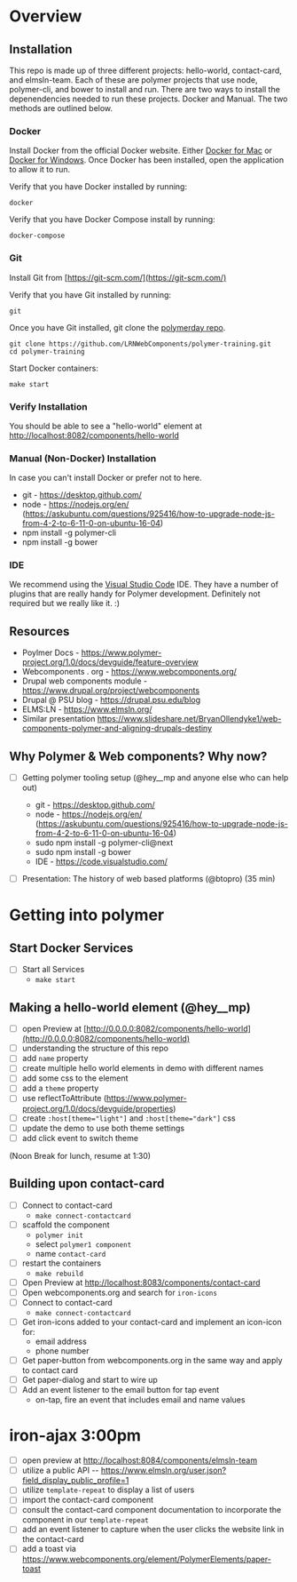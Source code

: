 # Overview

## Installation

This repo is made up of three different projects: hello-world, contact-card, and elmsln-team. Each of these are polymer projects that use node, polymer-cli, and bower to install and run. There are two ways to install the depenendencies needed to run these projects. Docker and Manual. The two methods are outlined below.

### Docker

Install Docker from the official Docker website. Either [Docker for Mac](https://www.docker.com/docker-mac) or [Docker for Windows](https://www.docker.com/docker-windows).  Once Docker has been installed, open the application to allow it to run.

Verify that you have Docker installed by running:
```
docker
```

Verify that you have Docker Compose install by running:
```
docker-compose
```

### Git

Install Git from [https://git-scm.com/](https://git-scm.com/)

Verify that you have Git installed by running:
```
git
```

Once you have Git installed, git clone the [polymerday repo](https://github.com/LRNWebComponents/polymer-training).
```
git clone https://github.com/LRNWebComponents/polymer-training.git
cd polymer-training
```

Start Docker containers:
```
make start
```

### Verify Installation

You should be able to see a "hello-world" element at [http://localhost:8082/components/hello-world](http://localhost:8082/components/hello-world)

### Manual (Non-Docker) Installation

In case you can't install Docker or prefer not to here.

- git - https://desktop.github.com/
- node - https://nodejs.org/en/ (https://askubuntu.com/questions/925416/how-to-upgrade-node-js-from-4-2-to-6-11-0-on-ubuntu-16-04)
- npm install -g polymer-cli
- npm install -g bower


### IDE

We recommend using the [Visual Studio Code](https://code.visualstudio.com/) IDE.  They have a number of plugins that are really handy for Polymer development.  Definitely not required but we really like it. :)


## Resources
- Poylmer Docs - https://www.polymer-project.org/1.0/docs/devguide/feature-overview
- Webcomponents . org - https://www.webcomponents.org/
- Drupal web components module - https://www.drupal.org/project/webcomponents
- Drupal @ PSU blog - https://drupal.psu.edu/blog
- ELMS:LN - https://www.elmsln.org/
- Similar presentation https://www.slideshare.net/BryanOllendyke1/web-components-polymer-and-aligning-drupals-destiny

## Why Polymer & Web components? Why now?
- [ ] Getting polymer tooling setup (@hey__mp and anyone else who can help out)
  - git - https://desktop.github.com/
  - node - https://nodejs.org/en/ (https://askubuntu.com/questions/925416/how-to-upgrade-node-js-from-4-2-to-6-11-0-on-ubuntu-16-04)
  - sudo npm install -g polymer-cli@next
  - sudo npm install -g bower
  - IDE - https://code.visualstudio.com/

- [ ] Presentation: The history of web based platforms (@btopro) (35 min)

# Getting into polymer

## Start Docker Services
- [ ] Start all Services
  - `make start`

## Making a hello-world element (@hey__mp)

- [ ] open Preview at [http://0.0.0.0:8082/components/hello-world](http://0.0.0.0:8082/components/hello-world)
- [ ] understanding the structure of this repo
- [ ] add `name` property
- [ ] create multiple hello world elements in demo with different names
- [ ] add some css to the element
- [ ] add a `theme` property
- [ ] use reflectToAttribute (https://www.polymer-project.org/1.0/docs/devguide/properties)
- [ ] create `:host[theme="light"]` and `:host[theme="dark"]` css
- [ ] update the demo to use both theme settings
- [ ] add click event to switch theme

(Noon Break for lunch, resume at 1:30)

## Building upon contact-card
- [ ] Connect to contact-card
  - `make connect-contactcard`
- [ ] scaffold the component
  - `polymer init`
  - select `polymer1 component`
  - name `contact-card`
- [ ] restart the containers
  - `make rebuild`
- [ ] Open Preview at [http://localhost:8083/components/contact-card](http://localhost:8083/components/contact-card)
- [ ] Open webcomponents.org and search for `iron-icons`
- [ ] Connect to contact-card
  - `make connect-contactcard`
- [ ] Get iron-icons added to your contact-card and implement an icon-icon for:
  - email address
  - phone number
- [ ] Get paper-button from webcomponents.org in the same way and apply to contact card
- [ ] Get paper-dialog and start to wire up
- [ ] Add an event listener to the email button for tap event
  - on-tap, fire an event that includes email and name values

# iron-ajax 3:00pm
- [ ] open preview at [http://localhost:8084/components/elmsln-team](http://localhost:8084/components/elmsln-team)
- [ ] utilize a public API -- https://www.elmsln.org/user.json?field_display_public_profile=1
- [ ] utilize `template-repeat` to display a list of users
- [ ] import the contact-card component
- [ ] consult the contact-card component documentation to incorporate the component in our `template-repeat`
- [ ] add an event listener to capture when the user clicks the website link in the contact-card
- [ ] add a toast via https://www.webcomponents.org/element/PolymerElements/paper-toast
